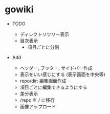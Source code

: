 # gowiki

* TODO
  * ディレクトリツリー表示
  * 目次表示
    * 項目ごとに分割

* Add
  * ヘッダー, フッター, サイドバー作成
  * 表示をいい感じにする (表示画面を中央等)
  * repo/dir: 編集画面作成
  * 項目ごとに編集できるようにする
  * 差分表示
  * /repo を / に移行
  * 画像アップロード
